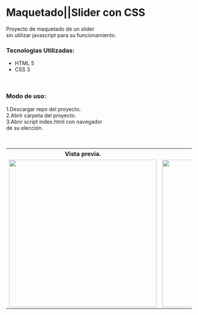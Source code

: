 
# Maquetado||Slider con CSS
<P>Proyecto de maquetado de un slider<br>sin utilizar javascript para su funcionamiento.</p>

<h3>Tecnologias Utilizadas:</h3>

<ul>
    <li>HTML 5</li>
    <li>CSS 3</li>
</ul><br>

<h3>Modo de uso: </h3>
<p>
    1.Descargar repo del proyecto.<br>
    2.Abrir carpeta del proyecto.<br>
    3.Abrir script index.html con navegador<br>
    de su elección.
</p><br>

<table>
    <tr>
        <th>Vista previa.</th>
    </tr>
    <tr>
        <td>
            <img src="https://user-images.githubusercontent.com/99376135/210922773-2038538e-1d80-4aad-b412-b5191ae3c6bd.png" alt="" width="400">
        </td>
        <td>
            <img src="https://user-images.githubusercontent.com/99376135/210922791-deadb325-bb5e-41b5-95f3-96fe7ea689c5.png" alt="" width="400">
        </td>
        <td>
            <img src="https://user-images.githubusercontent.com/99376135/210922821-fc37c078-ae71-4661-860f-3afe921ea871.png" alt="" width="400">
        </td>
    </tr>
</table>
